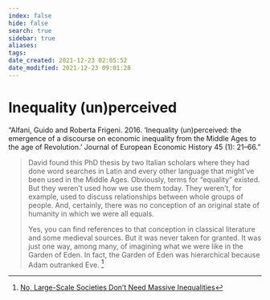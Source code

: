 ```yaml
---
index: false
hide: false
search: true
sidebar: true
aliases:
tags:
date_created: 2021-12-23 02:05:52
date_modified: 2021-12-23 09:01:28
---
```


# Inequality (un)perceived

“Alfani, Guido and Roberta Frigeni. 2016. ‘Inequality (un)perceived: the emergence of a discourse on economic inequality from the Middle Ages to the age of Revolution.’ Journal of European Economic History 45 (1): 21–66.”

> David found this PhD thesis by two Italian scholars where they had done word searches in Latin and every other language that might’ve been used in the Middle Ages. Obviously, terms for “equality” existed. But they weren’t used how we use them today. They weren’t, for example, used to discuss relationships between whole groups of people. And, certainly, there was no conception of an original state of humanity in which we were all equals.
> 
> Yes, you can find references to that conception in classical literature and some medieval sources. But it was never taken for granted. It was just one way, among many, of imagining what we were like in the Garden of Eden. In fact, the Garden of Eden was hierarchical because Adam outranked Eve. [^1]

[^1]: [No, Large-Scale Societies Don’t Need Massive Inequalities](https://jacobinmag.com/2021/12/wengrow-interview-graeber-dawn-of-everything-urbanism-hunter-gatherers-agriculture/)
